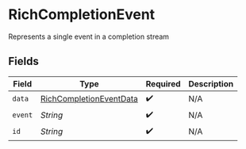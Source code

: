 # RichCompletionEvent

Represents a single event in a completion stream


## Fields

| Field                                                                     | Type                                                                      | Required                                                                  | Description                                                               |
| ------------------------------------------------------------------------- | ------------------------------------------------------------------------- | ------------------------------------------------------------------------- | ------------------------------------------------------------------------- |
| `data`                                                                    | [RichCompletionEventData](../../models/shared/RichCompletionEventData.md) | :heavy_check_mark:                                                        | N/A                                                                       |
| `event`                                                                   | *String*                                                                  | :heavy_check_mark:                                                        | N/A                                                                       |
| `id`                                                                      | *String*                                                                  | :heavy_check_mark:                                                        | N/A                                                                       |